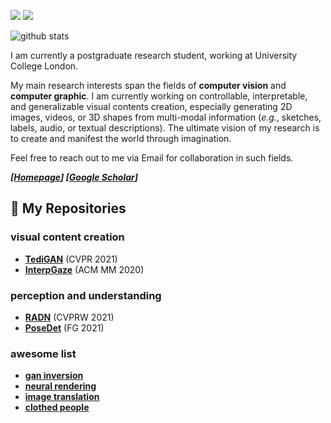 <!-- ### Hi there 👋 -->
[![](https://img.shields.io/badge/website-orange?&style=for-the-badge&logo=Google%20chrome&logoColor=white)](https://xiaweihao.com/)
[![](https://img.shields.io/badge/google%20scholar-%234285F4.svg?&style=for-the-badge&logo=google-scholar&logoColor=white)](https://scholar.google.com.hk/citations?hl=zh-CN&user=Egqp5AMAAAAJ)
<br>

<!-- <p align="center"> 
  Visitor count<br>
  <img src="https://profile-counter.glitch.me/weihaox/count.svg" />
</p> -->

![github stats](https://github-readme-stats.vercel.app/api?username=weihaox&show_icons=true&theme=default&hide=issues&count_private=true)

I am currently a postgraduate research student, working at University College London.

My main research interests span the fields of **computer vision** and **computer graphic**. I am currently working on controllable, interpretable, and generalizable visual contents creation, especially generating 2D images, videos, or 3D shapes from multi-modal information (*e.g.*, sketches, labels, audio, or textual descriptions). The ultimate vision of my research is to create and manifest the world through imagination. 

Feel free to reach out to me via Email for collaboration in such fields.

_**[[Homepage](https://xiaweihao.com)] [[Google Scholar](https://scholar.google.com/citations?user=Egqp5AMAAAAJ&hl=zh-CN)]**_

## 🌱 **My Repositories**

### visual content creation
- **[TediGAN](https://github.com/Vegetebird/MHFormer)** (CVPR 2021)
- **[InterpGaze](https://github.com/Vegetebird/MHFormer)** (ACM MM 2020)

### perception and understanding
- **[RADN](https://github.com/Vegetebird/MHFormer)** (CVPRW 2021)
- **[PoseDet](https://github.com/Vegetebird/MHFormer)** (FG 2021)

### awesome list
- **[gan inversion](https://github.com/weihaox/awesome-gan-inversion)**
- **[neural rendering](https://github.com/weihaox/awesome-neural-rendering)**
- **[image translation](https://github.com/weihaox/awesome-image-translation)**
- **[clothed people](https://github.com/weihaox/awesome-clothed-human)**
